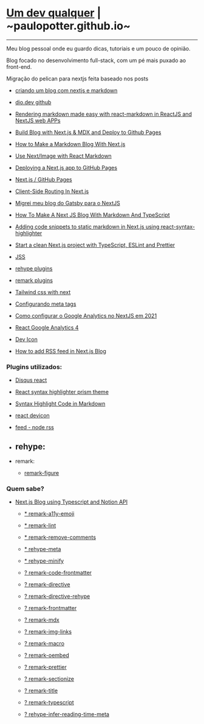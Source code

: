 # [Um dev qualquer](https://umdevqualquer.com.br) | ~paulopotter.github.io~
---

Meu blog pessoal onde eu guardo dicas, tutoriais e um pouco de opinião.

Blog focado no desenvolvimento full-stack, com um pé mais puxado ao front-end.


Migração do pelican para nextjs feita baseado nos posts
- [criando um blog com nextjs e markdown](https://dio.dev/criando-um-blog-com-nextjs-e-markdown)
- [dio.dev github](https://github.com/imaginamundo/dio.dev)
- [Rendering markdown made easy with react-markdown in ReactJS and NextJS web APPs](https://dev.to/shareef/rendering-markdown-made-easy-with-react-markdown-in-reactjs-and-nextjs-web-apps-259d)
- [Build Blog with Next.js & MDX and Deploy to Github Pages](https://santhalakshminarayana.github.io/blog/build-blog-with-nextjs-mdx-and-deploy-to-github-pages)
- [How to Make a Markdown Blog With Next.js](https://jfelix.info/blog/how-to-make-a-static-blog-with-next-js)
- [Use Next/Image with React Markdown](https://amirardalan.com/blog/use-next-image-with-react-markdown)
- [Deploying a Next.js app to GitHub Pages](https://wallis.dev/blog/deploying-a-next-js-app-to-github-pages)
- [Next.js / GitHub Pages](https://medium.com/@anotherplanet/git-tips-next-js-github-pages-2dbc9a819cb8)
- [Client-Side Routing In Next.js](https://www.smashingmagazine.com/2021/06/client-side-routing-next-js/)
- [Migrei meu blog do Gatsby para o NextJS](https://willianjusten.com.br/migrei-meu-blog-do-gatsby-para-o-nextjs)
- [How To Make A Next JS Blog With Markdown And TypeScript](https://medium.com/geekculture/how-to-make-a-next-js-blog-with-markdown-and-typescript-1624a54f1b9e)
- [Adding code snippets to static markdown in Next.js using react-syntax-highlighter](https://thetombomb.com/posts/adding-code-snippets-to-static-markdown-in-Next%20js)
- [Start a clean Next.js project with TypeScript, ESLint and Prettier](https://paulintrognon.fr/blog/typescript-prettier-eslint-next-js)

- [JSS](https://cssinjs.org/jss-plugin-default-unit/?v=v10.9.1-alpha.2)
- [rehype plugins](https://github.com/rehypejs/rehype/blob/main/doc/plugins.md#list-of-plugins)
- [remark plugins](https://github.com/remarkjs/remark/blob/main/doc/plugins.md#list-of-plugins)
- [Tailwind css with next](https://tailwindcss.com/docs/guides/nextjs)
- [Configurando meta tags](https://stackoverflow.com/a/43154489/3498055)
- [Como configurar o Google Analytics no NextJS em 2021](https://willianjusten.com.br/como-configurar-o-google-analytics-no-nextjs-em-2021)
- [React Google Analytics 4](https://github.com/PriceRunner/react-ga4)
- [Dev Icon](https://github.com/devicons/devicon/)
- [How to add RSS feed in Next.js Blog](https://dev.to/j471n/how-to-add-rss-feed-in-nextjs-blog-34j1)

### Plugins utilizados:

- [Disqus react](https://github.com/disqus/disqus-react)
- [React syntax highlighter prism theme](https://react-syntax-highlighter.github.io/react-syntax-highlighter/demo/prism.html)
- [Syntax Highlight Code in Markdown](https://amirardalan.com/blog/syntax-highlight-code-in-markdown)
- [react devicon](https://github.com/devicons/react-devicons)
- [feed - node rss](https://github.com/jpmonette/feed)

- rehype:
  -
- remark:
  - [remark-figure](https://github.com/josestg/rehype-figure)


### Quem sabe?

- [Next.js Blog using Typescript and Notion API](https://www.section.io/engineering-education/create-a-nextjs-blog-using-typescript-and-notion-api/)


  - [* remark-a11y-emoji](https://github.com/florianeckerstorfer/remark-a11y-emoji)
  - [* remark-lint](https://github.com/remarkjs/remark-lint)
  - [* remark-remove-comments](https://github.com/alvinometric/remark-remove-comments)
  - [* rehype-meta](https://github.com/rehypejs/rehype-meta)
  - [* rehype-minify](https://github.com/rehypejs/rehype-minify)

  - [? remark-code-frontmatter](https://github.com/s0/remark-code-frontmatter)
  - [? remark-directive](https://github.com/remarkjs/remark-directive)
  - [? remark-directive-rehype](https://github.com/IGassmann/remark-directive-rehype)
  - [? remark-frontmatter](https://github.com/remarkjs/remark-frontmatter)
  - [? remark-mdx](https://github.com/mdx-js/mdx/tree/main/packages/remark-mdx)
  - [? remark-img-links](https://github.com/Pondorasti/remark-img-links)
  - [? remark-macro](https://github.com/dimerapp/remark-macro)
  - [? remark-oembed](https://github.com/agentofuser/remark-oembed)
  - [? remark-prettier](https://github.com/remcohaszing/remark-prettier)
  - [? remark-sectionize](https://github.com/jake-low/remark-sectionize)
  - [? remark-title](https://github.com/RichardLitt/remark-title)
  - [? remark-typescript](https://github.com/trevorblades/remark-typescript)
  - [? rehype-infer-reading-time-meta](https://github.com/rehypejs/rehype-infer-reading-time-meta)
